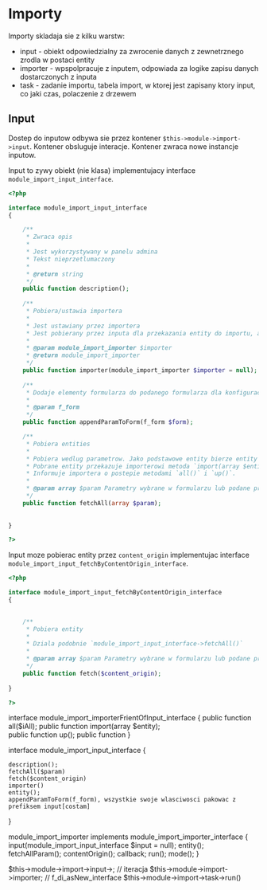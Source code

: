 Importy
=======

Importy skladaja sie z kilku warstw:
- input - obiekt odpowiedzialny za zwrocenie danych z zewnetrznego zrodla w postaci entity
- importer - wpspolpracuje z inputem, odpowiada za logike zapisu danych dostarczonych z inputa
- task - zadanie importu, tabela import, w ktorej jest zapisany ktory input, co jaki czas, polaczenie z drzewem


Input
-----

Dostep do inputow odbywa sie przez kontener `$this->module->import->input`. 
Kontener obsluguje interacje. 
Kontener zwraca nowe instancje inputow.   


Input to zywy obiekt (nie klasa) implementujacy interface `module_import_input_interface`.

```php
<?php 

interface module_import_input_interface
{

    /**
     * Zwraca opis
     * 
     * Jest wykorzystywany w panelu admina
     * Tekst nieprzetlumaczony
     * 
     * @return string
     */
    public function description();
    
    /**
     * Pobiera/ustawia importera
     * 
     * Jest ustawiany przez importera
     * Jest pobierany przez inputa dla przekazania entity do importu, aktualizacji postepu importu
     * 
     * @param module_import_importer $importer
     * @return module_import_importer
     */
    public function importer(module_import_importer $importer = null);
    
    /**
     * Dodaje elementy formularza do podanego formularza dla konfiguracji parametrow tego importu
     * 
     * @param f_form
     */
    public function appendParamToForm(f_form $form);

    /**
     * Pobiera entities
     * 
     * Pobiera wedlug parametrow. Jako podstawowe entity bierze entity z importera metoda `entity()`.
     * Pobrane entity przekazuje importerowi metoda `import(array $entity)`.
     * Informuje importera o postepie metodami `all()` i `up()`. 
     *
     * @param array $param Parametry wybrane w formularzu lub podane programatycznie
     */
    public function fetchAll(array $param);
    
    
}

?>
```

Input moze pobierac entity przez `content_origin` implementujac interface `module_import_input_fetchByContentOrigin_interface`.


```php
<?php 

interface module_import_input_fetchByContentOrigin_interface
{

    
    /**
     * Pobiera entity 
     * 
     * Dziala podobnie `module_import_input_interface->fetchAll()`
     *
     * @param array $param Parametry wybrane w formularzu lub podane programatycznie
     */
    public function fetch($content_origin);
    
}

?>
```



interface module_import_importerFrientOfInput_interface
{
    public function all($iAll);
    public function import(array $entity);        
    public function up();
    public function 
}

interface module_import_input_interface
{

    description();
    fetchAll($param)
    fetch($content_origin)
    importer()
    entity();
    appendParamToForm(f_form), wszystkie swoje wlasciwosci pakowac z prefiksem input[costam]
    
}

module_import_importer implements module_import_importer_interface
{
    input(module_import_input_interface $input = null);
    entity();
    fetchAllParam();
    contentOrigin();
    callback;
    run();
    mode();
}




$this->module->import->input->; // iteracja
$this->module->import->importer; // f_di_asNew_interface
$this->module->import->task->run()
